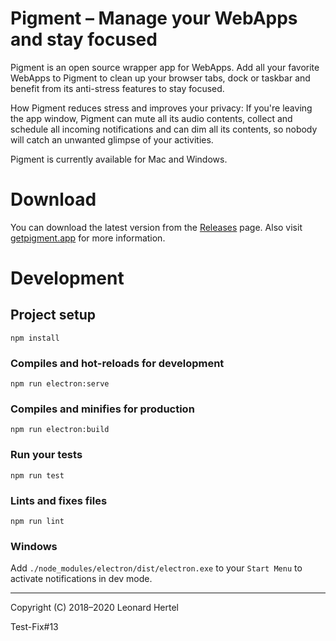 # Pigment – Manage your WebApps and stay focused

Pigment is an open source wrapper app for WebApps. Add all your favorite WebApps to Pigment to clean up your browser tabs, dock or taskbar and benefit from its anti-stress features to stay focused.

How Pigment reduces stress and improves your privacy: If you're leaving the app window, Pigment can mute all its audio contents, collect and schedule all incoming notifications and can dim all its contents, so nobody will catch an unwanted glimpse of your activities.

Pigment is currently available for Mac and Windows.

# Download

You can download the latest version from the [Releases](https://github.com/pigmentapp/pigment/releases/latest) page. Also visit [getpigment.app](https://getpigment.app) for more information.

# Development

## Project setup
```
npm install
```

### Compiles and hot-reloads for development
```
npm run electron:serve
```

### Compiles and minifies for production
```
npm run electron:build
```

### Run your tests
```
npm run test
```

### Lints and fixes files
```
npm run lint
```

### Windows
Add `./node_modules/electron/dist/electron.exe` to your `Start Menu` to activate notifications in dev mode.

---

Copyright (C) 2018–2020 Leonard Hertel

Test-Fix#13
